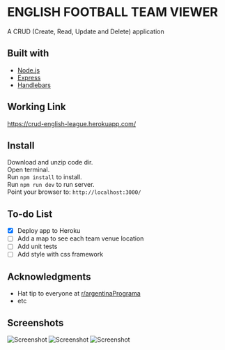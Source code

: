 # ENGLISH FOOTBALL TEAM VIEWER
A CRUD (Create, Read, Update and Delete) application

## Built with
* [Node.js](https://nodejs.org/)
* [Express](https://expressjs.com/)
* [Handlebars](https://handlebarsjs.com/)

## Working Link
https://crud-english-league.herokuapp.com/

## Install
Download and unzip code dir.  
Open terminal.  
Run `npm install` to install.  
Run `npm run dev` to run server.  
Point your browser to: `http://localhost:3000/`  

## To-do List
- [x] Deploy app to Heroku
- [ ] Add a map to see each team venue location
- [ ] Add unit tests
- [ ] Add style with css framework

## Acknowledgments
* Hat tip to everyone at [r/argentinaPrograma](https://argentinaprograma.com/)
* etc

## Screenshots
![Screenshot](https://i.imgur.com/x9i4VDJ.png)
![Screenshot](https://i.imgur.com/7mMQ3hU.png)
![Screenshot](https://i.imgur.com/NMNcRSF.png)
